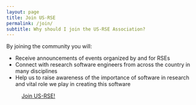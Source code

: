```yaml
---
layout: page
title: Join US-RSE
permalink: /join/
subtitle: Why should I join the US-RSE Association?
---
```


By joining the community you will:

* Receive announcements of events organized by and for RSEs
* Connect with research software engineers from across the country in many disciplines
* Help us to raise awareness of the importance of software in research and vital role we play in creating this software

<div class="get-started-wrap">
    <a class="btn btn-success btn-lg get-started-btn" href="https://forms.gle/CRsH7sKAk3UvZJfB9" target="_blank" style="padding:40px;">Join US-RSE!</a>
</div>

